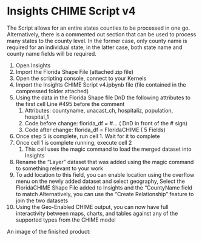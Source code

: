 # Insights CHIME Script v4


The Script allows for an entire states counties to be processed in one go.  Alternatively, there is a commented out section that can be used to process many states to the county level.  In the former case, only county name is required for an individual state, in the latter case, both state name and county name fields will be required.
 
1. Open Insights
2. Import the Florida Shape File (attached zip file)
3. Open the scripting console, connect to your Kernels
4. Import the Insights CHIME Script v4.ipbynb file (file contained in the compressed folder attached)
5. Using the data in the Florida Shape file DnD the following attributes to the first cell Line #495 before the comment
    1. Attributes: countyname, unacast_ch, hospitaliz, population, hospital_1
    2. Code before change: florida_df = #... ( DnD in front of the # sign)
    3. Code after change:  florida_df = FloridaCHIME ( 5 Fields)
6. Once step 5 is complete, run cell 1.  Wait for it to complete
7. Once cell 1 is complete running, execute cell 2
    1. This cell uses the magic command to load the merged dataset into Insights
8. Rename the “Layer” dataset that was added using the magic command to something relevant to your work
9. To add location to this field, you can enable location using the overflow menu on the newly added dataset and select geography, Select the FloridaCHIME Shape File added to Insights and the “CountyName field to match
Alternatively, you can use the “Create Relationship” feature to join the two datasets
10. Using the Geo-Enabled CHIME output, you can now have full interactivity between maps, charts, and tables against any of the supported types from the CHIME model
 
An image of the finished product: